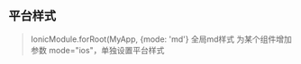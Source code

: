 ## 平台样式

> IonicModule.forRoot(MyApp, {mode: 'md'} 全局md样式
> 为某个组件增加参数 mode="ios"，单独设置平台样式




                      